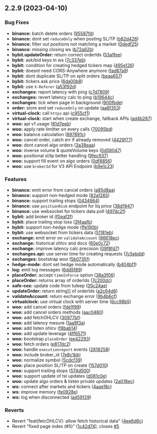 ## 2.2.9 (2023-04-10)


### Bug Fixes

* **binance:** batch delete orders ([95587fd](https://github.com/lleewwiiss/safe-cex/commit/95587fd0ca5fb6957dfa2fe2c992877ede946676))
* **binance:** dont set `reduceOnly` when posting SL/TP ([b82d426](https://github.com/lleewwiiss/safe-cex/commit/b82d426c2eb0393ceb59c33e7a1089a534eed4ed))
* **binance:** filter out positions not matching a market ([0dedf25](https://github.com/lleewwiiss/safe-cex/commit/0dedf2576deba272ea7118187c0ed431b484be6e))
* **binance:** missing closing ws ([b72a62b](https://github.com/lleewwiiss/safe-cex/commit/b72a62b4781da73a1c250be644ba8f332db42eae))
* **bybit.updateOrder:** return correct orderIds ([53a1fee](https://github.com/lleewwiiss/safe-cex/commit/53a1feed2982ed9882e01587115c3596ed6de1f2))
* **bybit:** ask/bid keys in ws ([7c337eb](https://github.com/lleewwiiss/safe-cex/commit/7c337eb68cf97cdab0607c48a54ddfd00d29f5c6))
* **bybit:** condition for creating hedged tickers map ([495e126](https://github.com/lleewwiiss/safe-cex/commit/495e12626ba5cfd513add27c4aebdcb0635e29e3))
* **bybit:** doesnt need CORS-Anywhere anymore ([fad87a9](https://github.com/lleewwiiss/safe-cex/commit/fad87a9c742b3a30acaae7036ab042e022c88393))
* **bybit:** dont duplicate SL/TP on split orders ([beaa657](https://github.com/lleewwiiss/safe-cex/commit/beaa65749ea2228ba61fdb674228deb634acee18))
* **bybit:** tickers ask price ([6da00b8](https://github.com/lleewwiiss/safe-cex/commit/6da00b8b9cb59350bb249c8169e10049bc46dff9))
* **bybit:** use `X-Referer` ([a53f92d](https://github.com/lleewwiiss/safe-cex/commit/a53f92d76de998d52a11e67280b672678b83426d))
* **exchanges:** report latency with ping ([c7d7809](https://github.com/lleewwiiss/safe-cex/commit/c7d7809537a183982591853292ab59a14538442a))
* **exchanges:** revert latency calc to ping ([b19644c](https://github.com/lleewwiiss/safe-cex/commit/b19644c8357f8323f8fdded2b31b80c84b12615c))
* **exchanges:** tick when page in background ([900fbde](https://github.com/lleewwiiss/safe-cex/commit/900fbde441b9a3bfe10f7043bed8b0f496c62f4a))
* **order:** store and set `reduceOnly` on update ([aa8f353](https://github.com/lleewwiiss/safe-cex/commit/aa8f35369351e38b14baee5a5443189a89f49729))
* **virtual-clock:** call `https` api ([c955cf1](https://github.com/lleewwiiss/safe-cex/commit/c955cf1a5772124f1dc7719f3b8a7e4c45762cea))
* **virtual-clock:** start when create exchange, fallback APIs ([ad4b287](https://github.com/lleewwiiss/safe-cex/commit/ad4b2872468ea6c8ecadf9c843c9c6016dd0aff1))
* **woo:** api v1 usage ([81d7eeb](https://github.com/lleewwiiss/safe-cex/commit/81d7eeba3d81e0ada5562d1aea3f23296eb74821))
* **woo:** apply rate limitter on every calls ([70095bd](https://github.com/lleewwiiss/safe-cex/commit/70095bd2900a7f2e91b509acca39d7bd2d2e6f5f))
* **woo:** balance calculation ([897891c](https://github.com/lleewwiiss/safe-cex/commit/897891cf7cc35de21de66b2a3828b3c82cbad360))
* **woo:** cancel order, catch err if already removed ([4429f77](https://github.com/lleewwiiss/safe-cex/commit/4429f77220f01b12ff8f8783f13a65d84bd16741))
* **woo:** dont cancel algo orders ([3a38eaa](https://github.com/lleewwiiss/safe-cex/commit/3a38eaa38a3cdad75bbcc6f363898a5392d84709))
* **woo:** inverse volume & quoteVolume keys ([0d58047](https://github.com/lleewwiiss/safe-cex/commit/0d58047fb67bb86ed4e4c743ba8ccc8cdf6ab145))
* **woo:** positional sl/tp better handling ([9fec937](https://github.com/lleewwiiss/safe-cex/commit/9fec937090b8c7e5c8a9a0a7597e0258d9ac99e4))
* **woo:** support fill event on algo orders ([0df8856](https://github.com/lleewwiiss/safe-cex/commit/0df8856914d1fdaa8f550d64db0d2d2a88f168a6))
* **woo:** use `brokerId` for V3 API Endpoint ([b9e1c23](https://github.com/lleewwiiss/safe-cex/commit/b9e1c233df8a504fa19ae974936706b5715b88ae))


### Features

* **binance:** emit error from cancel orders ([a85d8aa](https://github.com/lleewwiiss/safe-cex/commit/a85d8aa297bd78113deabcea362e5a0c516988b3))
* **binance:** support non-hedged mode ([82a1265](https://github.com/lleewwiiss/safe-cex/commit/82a1265a1595a8f272af5860f2ebb51011b14ad8))
* **binance:** support trailing stops ([0434664](https://github.com/lleewwiiss/safe-cex/commit/04346642d3a1a466f03ba785ba221caae5e93204))
* **binance:** use `positionRisk` endpoint for liq price ([38d1947](https://github.com/lleewwiiss/safe-cex/commit/38d19473937ea6779f6fa189301d1534fb0135b0))
* **binance:** use websocket for tickers data poll ([497dc2f](https://github.com/lleewwiiss/safe-cex/commit/497dc2f296f94003ea2c9d119de0d467cdde529e))
* **bybit:** add broker id ([f0eaf2f](https://github.com/lleewwiiss/safe-cex/commit/f0eaf2fcce4192fd1252c99134c6626e738fa42f))
* **bybit:** place trailing stop loss ([3f4aafb](https://github.com/lleewwiiss/safe-cex/commit/3f4aafba15b17f1a8a1d65198369e0e7d2469579))
* **bybit:** support non-hedge mode ([ffe190b](https://github.com/lleewwiiss/safe-cex/commit/ffe190b6779f69df55b897be3a25f0bcef0021c5))
* **bybit:** use websocket from tickers data ([51181eb](https://github.com/lleewwiiss/safe-cex/commit/51181eba2021f5bc37c6c83474b6c4634c626b6a))
* **exchange:** emit error on `validateAccount` ([86618ec](https://github.com/lleewwiiss/safe-cex/commit/86618ec38ce42b5e73b8a64394569e9af3580f53))
* **exchange:** historical ohlcv and docs ([60e0c72](https://github.com/lleewwiiss/safe-cex/commit/60e0c721e4d194b2f5439944f83f311582023c90))
* **exchange:** improve latency calc precision ([09f8fd7](https://github.com/lleewwiiss/safe-cex/commit/09f8fd74f6844087308ce13a35632658ddda704b))
* **exchanges.api:** use server time for creating requests ([7c5ebdd](https://github.com/lleewwiiss/safe-cex/commit/7c5ebddfd4a4b4442956e6b58845e1627ddf194d))
* **exchanges:** bootstrap woo ([5b0735f](https://github.com/lleewwiiss/safe-cex/commit/5b0735f408fe21bc7ca642faa838b68178868840))
* **hedge-mode:** dont set hedge mode automatically ([b404bf1](https://github.com/lleewwiiss/safe-cex/commit/b404bf1467600c6eb1e1080b2bd214a353e329b9))
* **log:** emit log messages ([6dd5f89](https://github.com/lleewwiiss/safe-cex/commit/6dd5f8928d9865328fbb9d5a2cb2522847007271))
* **placeOrder:** accept `timeInForce` option ([38a3f06](https://github.com/lleewwiiss/safe-cex/commit/38a3f062b459509982215e3f12ab3c4e4376e0f5))
* **placeOrder:** returns array of orderIds ([7c200dc](https://github.com/lleewwiiss/safe-cex/commit/7c200dc0b465e8a71c89bed9bafaf8c304efb1ed))
* **safe-cex:** update code from tuleep ([05c24ae](https://github.com/lleewwiiss/safe-cex/commit/05c24aeb35ee0e678f906d5b9637e4512b31ad30))
* **updateOrder:** return string[] of orderIds ([a2c64d6](https://github.com/lleewwiiss/safe-cex/commit/a2c64d6e190704f632656e8b715a037a4009c31f))
* **validateAccount:** return exchange error ([9b4b6cf](https://github.com/lleewwiiss/safe-cex/commit/9b4b6cfb6a432860de9de778ab511653b7f83a14))
* **virtualclock:** use virtual clock with server time ([6cc98b5](https://github.com/lleewwiiss/safe-cex/commit/6cc98b526630d0d3af9b66a8021a215531b13adb))
* **woo:** add cancel orders ([fde1f99](https://github.com/lleewwiiss/safe-cex/commit/fde1f99af8f525649f421790142e7d0e438ed155))
* **woo:** add cancel orders methods ([aac0480](https://github.com/lleewwiiss/safe-cex/commit/aac0480fbac84ff6ef1a0fe3e1648091c00fa4a0))
* **woo:** add fetchOHLCV ([30977bf](https://github.com/lleewwiiss/safe-cex/commit/30977bf58c4055404b91020bdeaa7c4a64e8e2da))
* **woo:** add latency mesure ([1aa9f3a](https://github.com/lleewwiiss/safe-cex/commit/1aa9f3a20b9d0097a0bcadd2aad24b15cd81c628))
* **woo:** add listen ohlcv ([f8bab14](https://github.com/lleewwiiss/safe-cex/commit/f8bab14a58ed16ed08f1491fb8898d422720e060))
* **woo:** add update leverage ([4ff6571](https://github.com/lleewwiiss/safe-cex/commit/4ff6571ac116027f6b17f9c9d66a3be7fed41790))
* **woo:** bootstrap `placeOrder` ([ee42293](https://github.com/lleewwiiss/safe-cex/commit/ee42293441af377dde76dc46f6b6b72eb5d8e429))
* **woo:** fetch orders ([e817dc2](https://github.com/lleewwiiss/safe-cex/commit/e817dc2bde9c8008230d84213688af69221b8586))
* **woo:** handle `executionreport` events ([2818258](https://github.com/lleewwiiss/safe-cex/commit/28182587e7d5422e0ef60b464c6d582d3a969cea))
* **woo:** include broker_id ([7e8c1bb](https://github.com/lleewwiiss/safe-cex/commit/7e8c1bb97c3a397c03dda5f513fae8778467635b))
* **woo:** normalize symbol ([5cdcf39](https://github.com/lleewwiiss/safe-cex/commit/5cdcf39ab1ec4105ca0f8053077b9c06efbccf96))
* **woo:** place position SL/TP on create ([157d010](https://github.com/lleewwiiss/safe-cex/commit/157d010b35decf648f2a2e9567238e4e7b26c8db))
* **woo:** support trailing stops ([574d500](https://github.com/lleewwiiss/safe-cex/commit/574d500b1d5eafd82e3e8c34a97019db539e9432))
* **woo:** support update of tsl updates ([d081c0e](https://github.com/lleewwiiss/safe-cex/commit/d081c0e1963a860e90757a39009e180a662ab73e))
* **woo:** update algo orders & listen private updates ([2a018ec](https://github.com/lleewwiiss/safe-cex/commit/2a018ec97ea48f5273f7598e63df98ee90e877ec))
* **ws:** connect after markets and tickers ([4aae18c](https://github.com/lleewwiiss/safe-cex/commit/4aae18c6b71e2108e33bff7221464f6307b0e436))
* **ws:** improve memory ([fe0928e](https://github.com/lleewwiiss/safe-cex/commit/fe0928ebf65e0eb84221e411133352dee9e007af))
* **ws:** log when disconnected ([ad59129](https://github.com/lleewwiiss/safe-cex/commit/ad5912998d8a07d5dedd74ef36f4ad61afd101bb))


### Reverts

* Revert "feat(fetcOHLCV): allow fetch historical data" ([4ee6d6c](https://github.com/lleewwiiss/safe-cex/commit/4ee6d6cba05386f182fa22ba571bed6d952c70bf))
* Revert "fixed page index (#5)" ([1c42d74](https://github.com/lleewwiiss/safe-cex/commit/1c42d74236d0f1344e704b0ee41decbb07d104f0)), closes [#5](https://github.com/lleewwiiss/safe-cex/issues/5)



